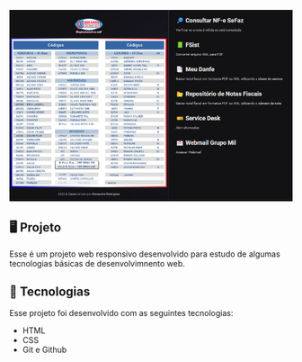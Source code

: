 <p align="center">
 <img src=".github/preview.png" alt="Demonstração do projeto" widht="100%" />
</p>

## 🖥️ Projeto
Esse é um projeto web responsivo desenvolvido para estudo de algumas tecnologias básicas de desenvolvimnento web.

## 🚀 Tecnologias
Esse projeto foi desenvolvido com as seguintes tecnologias:

- HTML
- CSS
- Git e Github

